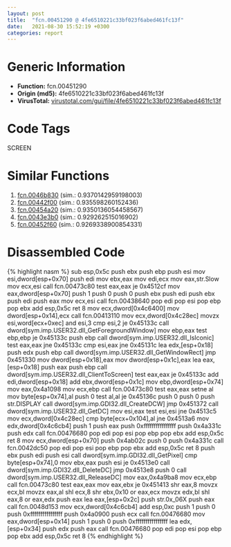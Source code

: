 ```yaml
---
layout: post
title:  "fcn.00451290 @ 4fe6510221c33bf023f6abed461fc13f"
date:   2021-08-30 15:52:19 +0300
categories: report
---
```


# Generic Information
- **Function:** fcn.00451290
- **Origin (md5):** 4fe6510221c33bf023f6abed461fc13f
- **VirusTotal:** [virustotal.com/gui/file/4fe6510221c33bf023f6abed461fc13f][virustotal_ref]

# Code Tags
<span class="tag" id="SCREEN">SCREEN</span>


# Similar Functions

1. [fcn.0046b830][similar_1_ref] (sim.: 0.9370142959198003)
2. [fcn.00442f00][similar_2_ref] (sim.: 0.935598260152436)
3. [fcn.00454a20][similar_3_ref] (sim.: 0.9350136054458567)
4. [fcn.0043e3b0][similar_4_ref] (sim.: 0.929262515016902)
5. [fcn.00452f60][similar_5_ref] (sim.: 0.9269338900854331)


# Disassembled Code

{% highlight nasm %}
sub esp,0x5c
push ebx
push ebp
push esi
mov esi,dword[esp+0x70]
push edi
mov ebx,eax
mov edi,ecx
mov eax,str.Slow
mov ecx,esi
call fcn.00473c80
test eax,eax
je 0x4512cf
mov eax,dword[esp+0x70]
push 1
push 0
push 0
push ebx
push edi
push ebx
push edi
push eax
mov ecx,esi
call fcn.00438640
pop edi
pop esi
pop ebp
pop ebx
add esp,0x5c
ret 8
mov ecx,dword[0x4c6400]
mov dword[esp+0x14],ecx
call fcn.00413110
mov ecx,dword[0x4c28ec]
movzx esi,word[ecx+0xec]
and esi,3
cmp esi,2
je 0x45133c
call dword[sym.imp.USER32.dll_GetForegroundWindow]
mov ebp,eax
test ebp,ebp
je 0x45133c
push ebp
call dword[sym.imp.USER32.dll_IsIconic]
test eax,eax
jne 0x45133c
cmp esi,eax
jne 0x45131c
lea edx,[esp+0x18]
push edx
push ebp
call dword[sym.imp.USER32.dll_GetWindowRect]
jmp 0x451330
mov dword[esp+0x18],eax
mov dword[esp+0x1c],eax
lea eax,[esp+0x18]
push eax
push ebp
call dword[sym.imp.USER32.dll_ClientToScreen]
test eax,eax
je 0x45133c
add edi,dword[esp+0x18]
add ebx,dword[esp+0x1c]
mov ebp,dword[esp+0x74]
mov eax,0x4a1098
mov ecx,ebp
call fcn.00473c80
test eax,eax
setne al
mov byte[esp+0x74],al
push 0
test al,al
je 0x45136c
push 0
push 0
push str.DISPLAY
call dword[sym.imp.GDI32.dll_CreateDCW]
jmp 0x451372
call dword[sym.imp.USER32.dll_GetDC]
mov esi,eax
test esi,esi
jne 0x4513c5
mov ecx,dword[0x4c28ec]
cmp byte[ecx+0x104],al
jne 0x4513a6
mov edx,dword[0x4c6cb4]
push 1
push eax
push 0xffffffffffffffff
push 0x4a331c
push edx
call fcn.00476680
pop edi
pop esi
pop ebp
pop ebx
add esp,0x5c
ret 8
mov ecx,dword[esp+0x70]
push 0x4ab02c
push 0
push 0x4a331c
call fcn.0042dc50
pop edi
pop esi
pop ebp
pop ebx
add esp,0x5c
ret 8
push ebx
push edi
push esi
call dword[sym.imp.GDI32.dll_GetPixel]
cmp byte[esp+0x74],0
mov ebx,eax
push esi
je 0x4513e0
call dword[sym.imp.GDI32.dll_DeleteDC]
jmp 0x4513e8
push 0
call dword[sym.imp.USER32.dll_ReleaseDC]
mov eax,0x4a9ba8
mov ecx,ebp
call fcn.00473c80
test eax,eax
mov eax,ebx
je 0x451413
shr eax,8
movzx ecx,bl
movzx eax,al
shl ecx,8
shr ebx,0x10
or eax,ecx
movzx edx,bl
shl eax,8
or eax,edx
push eax
lea eax,[esp+0x2c]
push str.0x_06X
push eax
call fcn.0048d153
mov ecx,dword[0x4c6cb4]
add esp,0xc
push 1
push 0
push 0xffffffffffffffff
push 0x4a0900
push ecx
call fcn.00476680
mov eax,dword[esp+0x14]
push 1
push 0
push 0xffffffffffffffff
lea edx,[esp+0x34]
push edx
push eax
call fcn.00476680
pop edi
pop esi
pop ebp
pop ebx
add esp,0x5c
ret 8
{% endhighlight %}


[similar_1_ref]: /report/fcn.0046b830@4fe6510221c33bf023f6abed461fc13f
[similar_2_ref]: /report/fcn.00442f00@4fe6510221c33bf023f6abed461fc13f
[similar_3_ref]: /report/fcn.00454a20@4fe6510221c33bf023f6abed461fc13f
[similar_4_ref]: /report/fcn.0043e3b0@4fe6510221c33bf023f6abed461fc13f
[similar_5_ref]: /report/fcn.00452f60@289859175c221b107317af7727d26c17
[virustotal_ref]: https://www.virustotal.com/gui/file/4fe6510221c33bf023f6abed461fc13f